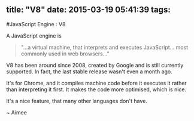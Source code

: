 title: "V8"
date: 2015-03-19 05:41:39
tags:
---

#JavaScript Engine : V8

A JavaScript engine is 
> "...a virtual machine, that interprets and executes JavaScript... most commonly used in web browsers..."

V8 has been around since 2008, created by Google and is still currently supported. In fact, the last stable release wasn't even a month ago. 

It's for Chrome, and it compiles machine code before it executes it rather than interpreting it first. It makes the code more optimised, which is nice.

It's a nice feature, that many other languages don't have.

~ Aimee

